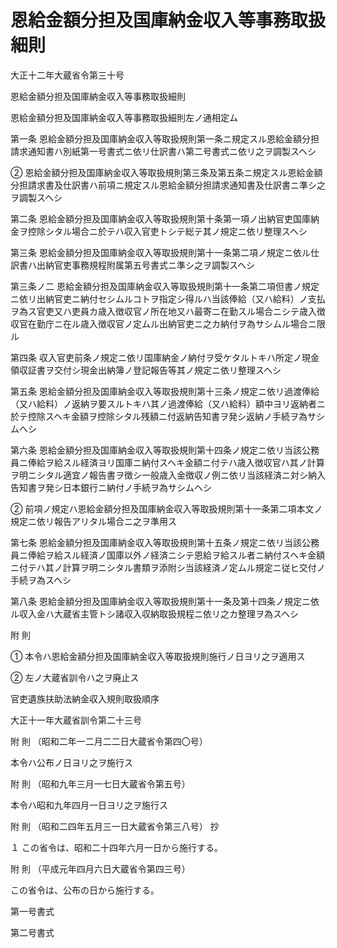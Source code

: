 # 恩給金額分担及国庫納金収入等事務取扱細則

大正十二年大蔵省令第三十号

恩給金額分担及国庫納金収入等事務取扱細則

恩給金額分担及国庫納金収入等事務取扱細則左ノ通相定ム

第一条 恩給金額分担及国庫納金収入等取扱規則第一条ニ規定スル恩給金額分担請求通知書ハ別紙第一号書式ニ依リ仕訳書ハ第二号書式ニ依リ之ヲ調製スヘシ

② 恩給金額分担及国庫納金収入等取扱規則第三条及第五条ニ規定スル恩給金額分担請求書及仕訳書ハ前項ニ規定スル恩給金額分担請求通知書及仕訳書ニ準シ之ヲ調製スヘシ

第二条 恩給金額分担及国庫納金収入等取扱規則第十条第一項ノ出納官吏国庫納金ヲ控除シタル場合ニ於テハ収入官吏トシテ総テ其ノ規定ニ依リ整理スヘシ

第三条 恩給金額分担及国庫納金収入等取扱規則第十一条第二項ノ規定ニ依ル仕訳書ハ出納官吏事務規程附属第五号書式ニ準シ之ヲ調製スヘシ

第三条ノ二 恩給金額分担及国庫納金収入等取扱規則第十一条第二項但書ノ規定ニ依リ出納官吏ニ納付セシムルコトヲ指定シ得ルハ当該俸給（又ハ給料）ノ支払ヲ為ス官吏又ハ吏員カ歳入徴収官ノ所在地又ハ最寄ニ在勤スル場合ニシテ歳入徴収官在勤庁ニ在ル歳入徴収官ノ定ムル出納官吏ニ之カ納付ヲ為サシムル場合ニ限ル

第四条 収入官吏前条ノ規定ニ依リ国庫納金ノ納付ヲ受ケタルトキハ所定ノ現金領収証書ヲ交付シ現金出納簿ノ登記報告等其ノ規定ニ依リ整理スヘシ

第五条 恩給金額分担及国庫納金収入等取扱規則第十三条ノ規定ニ依リ過渡俸給（又ハ給料）ノ返納ヲ要スルトキハ其ノ過渡俸給（又ハ給料）額中ヨリ返納者ニ於テ控除スヘキ金額ヲ控除シタル残額ニ付返納告知書ヲ発シ返納ノ手続ヲ為サシムヘシ

第六条 恩給金額分担及国庫納金収入等取扱規則第十四条ノ規定ニ依リ当該公務員ニ俸給ヲ給スル経済ヨリ国庫ニ納付スヘキ金額ニ付テハ歳入徴収官ハ其ノ計算ヲ明ニシタル適宜ノ報告書ヲ徴シ一般歳入金徴収ノ例ニ依リ当該経済ニ対シ納入告知書ヲ発シ日本銀行ニ納付ノ手続ヲ為サシムヘシ

② 前項ノ規定ハ恩給金額分担及国庫納金収入等取扱規則第十一条第二項本文ノ規定ニ依リ報告アリタル場合ニ之ヲ準用ス

第七条 恩給金額分担及国庫納金収入等取扱規則第十五条ノ規定ニ依リ当該公務員ニ俸給ヲ給スル経済ノ国庫以外ノ経済ニシテ恩給ヲ給スル者ニ納付スヘキ金額ニ付テハ其ノ計算ヲ明ニシタル書類ヲ添附シ当該経済ノ定ムル規定ニ従ヒ交付ノ手続ヲ為スヘシ

第八条 恩給金額分担及国庫納金収入等取扱規則第十一条及第十四条ノ規定ニ依ル収入金ハ大蔵省主管トシ諸収入収納取扱規程ニ依リ之カ整理ヲ為スヘシ

附 則

① 本令ハ恩給金額分担及国庫納金収入等取扱規則施行ノ日ヨリ之ヲ適用ス

② 左ノ大蔵省訓令ハ之ヲ廃止ス

官吏遺族扶助法納金収入規則取扱順序

大正十一年大蔵省訓令第二十三号

附 則 （昭和二年一二月二二日大蔵省令第四〇号）

本令ハ公布ノ日ヨリ之ヲ施行ス

附 則 （昭和九年三月一七日大蔵省令第五号）

本令ハ昭和九年四月一日ヨリ之ヲ施行ス

附 則 （昭和二四年五月三一日大蔵省令第三八号） 抄

１ この省令は、昭和二十四年六月一日から施行する。

附 則 （平成元年四月六日大蔵省令第四三号）

この省令は、公布の日から施行する。

第一号書式

[](/./pict/T12F03401000030-001.pdf)

第二号書式

[](/./pict/T12F03401000030-002.pdf)

